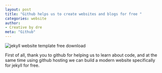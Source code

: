 ```yaml
---
layout: post
title: "Github helps us to create websites and blogs for free "
categories: website
author:
- Creative by dre
meta: "Github"
---
```

![jekyll website template free download](https://1.bp.blogspot.com/-b67l0DlTao4/YLcDzu3plvI/AAAAAAAAOXU/HvNHGv4NIJkk52SLFvTb0WsdS8NOnfu0ACLcBGAsYHQ/s960/13537625_10206700963503676_2377927342351563205_n.jpg)

First of all, thank you to github for helping us to learn about code, and at the same time using github hosting we can build a modern website specifically for jekyll for free.